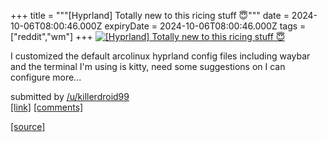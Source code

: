 +++
title = """[Hyprland] Totally new to this ricing stuff 😇"""
date = 2024-10-06T08:00:46.000Z
expiryDate = 2024-10-06T08:00:46.000Z
tags = ["reddit","wm"]
+++
[![[Hyprland] Totally new to this ricing stuff 😇](https://preview.redd.it/obnuop2re3td1.png?width=640&crop=smart&auto=webp&s=68da90fcb8568adf53f420e2f5612d070744884e "[Hyprland] Totally new to this ricing stuff 😇")](https://www.reddit.com/r/unixporn/comments/1fxbje0/hyprland_totally_new_to_this_ricing_stuff/)

I customized the default arcolinux hyprland config files including waybar and the terminal I'm using is kitty, need some suggestions on I can configure more...

submitted by [/u/killerdroid99](https://www.reddit.com/user/killerdroid99)  
[\[link\]](https://i.redd.it/obnuop2re3td1.png) [\[comments\]](https://www.reddit.com/r/unixporn/comments/1fxbje0/hyprland_totally_new_to_this_ricing_stuff/)

[[source]](https://www.reddit.com/r/unixporn/comments/1fxbje0/hyprland_totally_new_to_this_ricing_stuff/)
